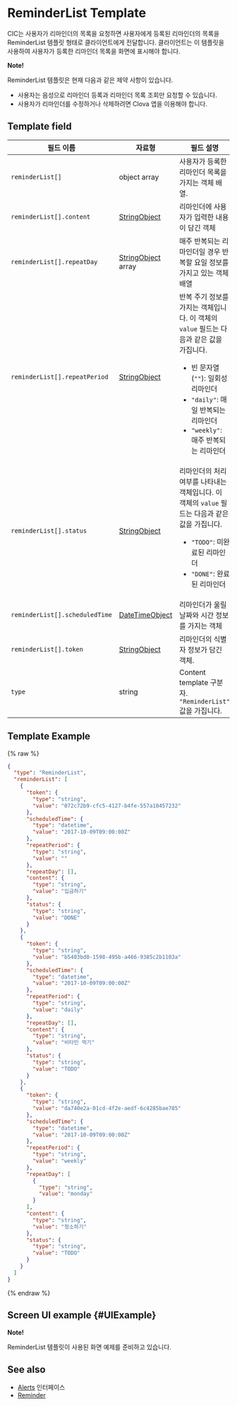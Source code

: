 # ReminderList Template
CIC는 사용자가 리마인더의 목록을 요청하면 사용자에게 등록된 리마인더의 목록을 ReminderList 템플릿 형태로 클라이언트에게 전달합니다. 클라이언트는 이 템플릿을 사용하여 사용자가 등록한 리마인더 목록을 화면에 표시해야 합니다.

<div class="note">
<p><strong>Note!</strong></p>
<p>ReminderList 템플릿은 현재 다음과 같은 제약 사항이 있습니다.</p>
<ul>
  <li>사용자는 음성으로 리마인더 등록과 리마인더 목록 조회만 요청할 수 있습니다.</li>
  <li>사용자가 리마인더를 수정하거나 삭제하려면 Clova 앱을 이용해야 합니다.</li>
</ul>
</div>

## Template field

| 필드 이름       | 자료형    | 필드 설명                     |
|---------------|---------|-----------------------------|
| `reminderList[]`               | object array  | 사용자가 등록한 리마인더 목록을 가지는 객체 배열.                                                                                          |
| `reminderList[].content`       | [StringObject](/CIC/References/ContentTemplates/Shared_Objects.md#StringObject)     | 리마인더에 사용자가 입력한 내용이 담긴 객체 |
| `reminderList[].repeatDay`     | [StringObject](/CIC/References/ContentTemplates/Shared_Objects.md#StringObject) array | 매주 반복되는 리마인더일 경우 반복할 요일 정보를 가지고 있는 객체 배열 |
| `reminderList[].repeatPeriod`  | [StringObject](/CIC/References/ContentTemplates/Shared_Objects.md#StringObject)     | 반복 주기 정보를 가지는 객체입니다. 이 객체의 `value` 필드는 다음과 같은 값을 가집니다. <ul><li>빈 문자열(<code>""</code>): 일회성 리마인더</li><li><code>"daily"</code>: 매일 반복되는 리마인더</li><li><code>"weekly"</code>: 매주 반복되는 리마인더</li></ul> |
| `reminderList[].status`        | [StringObject](/CIC/References/ContentTemplates/Shared_Objects.md#StringObject)     | 리마인더의 처리 여부를 나타내는 객체입니다. 이 객체의 `value` 필드는 다음과 같은 값을 가집니다. <ul><li><code>"TODO"</code>: 미완료된 리마인더</li><li><code>"DONE"</code>: 완료된 리마인더</li></ul> |
| `reminderList[].scheduledTime` | [DateTimeObject](/CIC/References/ContentTemplates/Shared_Objects.md#DateTimeObject) | 리마인더가 울릴 날짜와 시간 정보를 가지는 객체      |
| `reminderList[].token`         | [StringObject](/CIC/References/ContentTemplates/Shared_Objects.md#StringObject)     | 리마인더의 식별자 정보가 담긴 객체.  |
| `type`                         | string                                                                              | Content template 구분자. `"ReminderList"` 값을 가집니다.             |

## Template Example

{% raw %}

```json
{
  "type": "ReminderList",
  "reminderList": [
    {
      "token": {
        "type": "string",
        "value": "072c72b9-cfc5-4127-b4fe-557a10457232"
      },
      "scheduledTime": {
        "type": "datetime",
        "value": "2017-10-09T09:00:00Z"
      },
      "repeatPeriod": {
        "type": "string",
        "value": ""
      },
      "repeatDay": [],
      "content": {
        "type": "string",
        "value": "입금하기"
      },
      "status": {
        "type": "string",
        "value": "DONE"
      }
    },
    {
      "token": {
        "type": "string",
        "value": "b5403bd0-1598-495b-a466-9385c2b1103a"
      },
      "scheduledTime": {
        "type": "datetime",
        "value": "2017-10-09T09:00:00Z"
      },
      "repeatPeriod": {
        "type": "string",
        "value": "daily"
      },
      "repeatDay": [],
      "content": {
        "type": "string",
        "value": "비타민 먹기"
      },
      "status": {
        "type": "string",
        "value": "TODO"
      }
    },
    {
      "token": {
        "type": "string",
        "value": "da740e2a-01cd-4f2e-aedf-6c4285bae785"
      },
      "scheduledTime": {
        "type": "datetime",
        "value": "2017-10-09T09:00:00Z"
      },
      "repeatPeriod": {
        "type": "string",
        "value": "weekly"
      },
      "repeatDay": [
        {
          "type": "string",
          "value": "monday"
        }
      ],
      "content": {
        "type": "string",
        "value": "청소하기"
      },
      "status": {
        "type": "string",
        "value": "TODO"
      }
    }
  ]
}
```

{% endraw %}

## Screen UI example {#UIExample}

<div class="note">
<p><strong>Note!</strong></p>
<p>ReminderList 템플릿이 사용된 화면 예제를 준비하고 있습니다.</p>
</div>

## See also
* [Alerts](/CIC/References/CICInterface/Alerts.md) 인터페이스
* [Reminder](/CIC/References/ContentTemplates/Reminder.md)
